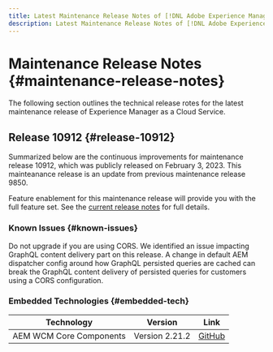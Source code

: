 ```yaml
---
title: Latest Maintenance Release Notes of [!DNL Adobe Experience Manager] as a Cloud Service.
description: Latest Maintenance Release Notes of [!DNL Adobe Experience Manager] as a Cloud Service.
---
```


# Maintenance Release Notes {#maintenance-release-notes}

The following section outlines the technical release rotes for the latest maintenance release of Experience Manager as a Cloud Service.

## Release 10912 {#release-10912}
 
Summarized below are the continuous improvements for maintenance release 10912, which was publicly released on February 3, 2023. This mainteanance release is an update from previous maintenance release 9850.

Feature enablement for this maintenance release will provide you with the full feature set. See the [current release notes](/help/release-notes/release-notes-cloud/release-notes-current.md) for full details.

### Known Issues {#known-issues}

Do not upgrade if you are using CORS. We identified an issue impacting GraphQL content delivery part on this release. A change in default AEM dispatcher config around how GraphQL persisted queries are cached can break the GraphQL content delivery of persisted queries for customers using a CORS configuration.

### Embedded Technologies {#embedded-tech}

|Technology|Version|Link|
|---|---|---|
|AEM WCM Core Components|Version 2.21.2|[GitHub](https://github.com/adobe/aem-core-wcm-components)|
